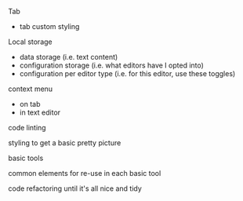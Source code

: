 Tab
 - tab custom styling

Local storage
 - data storage (i.e. text content)
 - configuration storage (i.e. what editors have I opted into)
 - configuration per editor type (i.e. for this editor, use these toggles)

context menu
 - on tab
 - in text editor

code linting

styling to get a basic pretty picture

basic tools

common elements for re-use in each basic tool

code refactoring until it's all nice and tidy